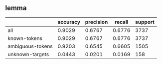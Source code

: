 
## lemma

|                  | accuracy | precision | recall | support |
|------------------|----------|-----------|--------|---------|
| all              | 0.9029   | 0.6767    | 0.6776 | 3737    |
| known-tokens     | 0.9029   | 0.6767    | 0.6776 | 3737    |
| ambiguous-tokens | 0.9203   | 0.6545    | 0.6605 | 1505    |
| unknown-targets  | 0.0443   | 0.0201    | 0.0169 | 158     |

